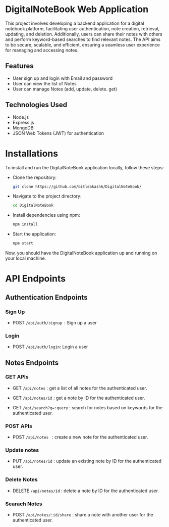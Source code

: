 # DigitalNoteBook Web Application

This project involves developing a backend application for a digital notebook platform, facilitating user authentication, note creation, retrieval, updating, and deletion. Additionally, users can share their notes with others and perform keyword-based searches to find relevant notes. The API aims to be secure, scalable, and efficient, ensuring a seamless user experience for managing and accessing notes.

## Features
- User sign up and login with Email and password
- User can view the list of Notes
- User can manage Notes (add, update, delete. get)

## Technologies Used
- Node.js
- Express.js
- MongoDB
- JSON Web Tokens (JWT) for authentication

# Installations

To install and run the DigitalNoteBook application locally, follow these steps:

- Clone the repository:
    ```bash
    git clone https://github.com/bitleakash6/DigitalNoteBook/
    ```

- Navigate to the project directory:
    ```bash
    cd DigitalNoteBook
    ```

- Install dependencies using npm:
    ```bash
    npm install
    ```

- Start the application:
    ```bash
    npm start
    ```

Now, you should have the DigitalNoteBook application up and running on your local machine.


# API Endpoints
## Authentication Endpoints
### Sign Up
- POST `/api/auth/signup `: Sign up a user
### Login
- POST `/api/auth/login`: Login a user

## Notes Endpoints
### GET APIs
- GET `/api/notes` : get a list of all notes for the authenticated user.

- GET `/api/notes/id` : get a note by ID for the authenticated user.

- GET `/api/search?q=:query` : search for notes based on keywords for the authenticated user.

### POST APIs
- POST `/api/notes ` : create a new note for the authenticated user.

### Update notes
- PUT `/api/notes/id` : update an existing note by ID for the authenticated user.

### Delete Notes
- DELETE `/api/notes/id` : delete a note by ID for the authenticated user.

### Searach Notes 
- POST `/api/notes/:id/share` : share a note with another user for the authenticated user.



